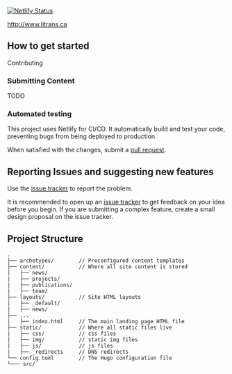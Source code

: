 [![Netlify Status](https://api.netlify.com/api/v1/badges/0684d8bc-6974-49d0-a91d-5497fc2f76c0/deploy-status)](https://app.netlify.com/sites/litrans/deploys)

http://www.litrans.ca

## How to get started

Contributing

### Submitting Content

TODO

### Automated testing

This project uses Netlify for CI/CD. It automatically build and test your code, preventing bugs from being deployed to production. 

When satisfied with the changes, submit a [pull request](https://github.com/LITrans/litrans_web/compare).

## Reporting Issues and suggesting new features

Use the [issue tracker](https://github.com/LITrans/litrans_web/issues) to report the problem. 

It is recommended to open up an [issue tracker](https://github.com/LITrans/litrans_web/issues) to get feedback on your idea before you begin. If you are submitting a complex feature, create a small design proposal on the issue tracker.

## Project Structure
```
.
├── archetypes/        // Preconfigured content templates
├── content/           // Where all site content is stored 
|   ├── news/
|   ├── projects/
|   ├── publications/
|   ├── team/
├── layouts/           // Site HTML layouts 
|   ├── _default/
|   ├── news/
├── ...
|   ├── index.html     // The main landing page HTML file
├── static/            // Where all static files live
|   ├── css/           // css files
|   ├── img/           // static img files
|   ├── js/            // js files
|   ├── _redirects     // DNS redirects
└── config.toml        // The Hugo configuration file
└─── src/
```
